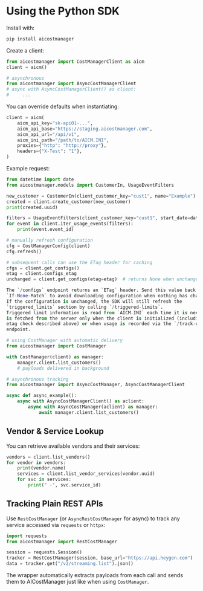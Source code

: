 # Using the Python SDK

Install with:

```bash
pip install aicostmanager
```

Create a client:

```python
from aicostmanager import CostManagerClient as aicm
client = aicm()

# asynchronous
from aicostmanager import AsyncCostManagerClient
# async with AsyncCostManagerClient() as client:
#     ...
```

You can override defaults when instantiating:

```python
client = aicm(
    aicm_api_key="sk-api01-...",
    aicm_api_base="https://staging.aicostmanager.com",
    aicm_api_url="/api/v1",
    aicm_ini_path="/path/to/AICM.INI",
    proxies={"http": "http://proxy"},
    headers={"X-Test": "1"},
)
```

Example request:

```python
from datetime import date
from aicostmanager.models import CustomerIn, UsageEventFilters

new_customer = CustomerIn(client_customer_key="cust1", name="Example")
created = client.create_customer(new_customer)
print(created.uuid)

filters = UsageEventFilters(client_customer_key="cust1", start_date=date(2024, 1, 1), limit=100)
for event in client.iter_usage_events(filters):
    print(event.event_id)

# manually refresh configuration
cfg = CostManagerConfig(client)
cfg.refresh()

# subsequent calls can use the ETag header for caching
cfgs = client.get_configs()
etag = client.configs_etag
unchanged = client.get_configs(etag=etag)  # returns None when unchanged

The `/configs` endpoint returns an `ETag` header. Send this value back in
`If-None-Match` to avoid downloading configuration when nothing has changed.
If the configuration is unchanged, the SDK will still refresh the
`triggered_limits` section by calling `/triggered-limits`.
Triggered limit information is read from `AICM.INI` each time it is needed and
is fetched from the server only when the client is initialized (including the
etag check described above) or when usage is recorded via the `/track-usage`
endpoint.

# using CostManager with automatic delivery
from aicostmanager import CostManager

with CostManager(client) as manager:
    manager.client.list_customers()
    # payloads delivered in background

# asynchronous tracking
from aicostmanager import AsyncCostManager, AsyncCostManagerClient

async def async_example():
    async with AsyncCostManagerClient() as aclient:
        async with AsyncCostManager(aclient) as manager:
            await manager.client.list_customers()
```

## Vendor & Service Lookup

You can retrieve available vendors and their services:

```python
vendors = client.list_vendors()
for vendor in vendors:
    print(vendor.name)
    services = client.list_vendor_services(vendor.uuid)
    for svc in services:
        print(" -", svc.service_id)
```

## Tracking Plain REST APIs

Use ``RestCostManager`` (or ``AsyncRestCostManager`` for async) to track any
service accessed via ``requests`` or ``httpx``:

```python
import requests
from aicostmanager import RestCostManager

session = requests.Session()
tracker = RestCostManager(session, base_url="https://api.heygen.com")
data = tracker.get("/v2/streaming.list").json()
```

The wrapper automatically extracts payloads from each call and sends them to
AICostManager just like when using ``CostManager``.

